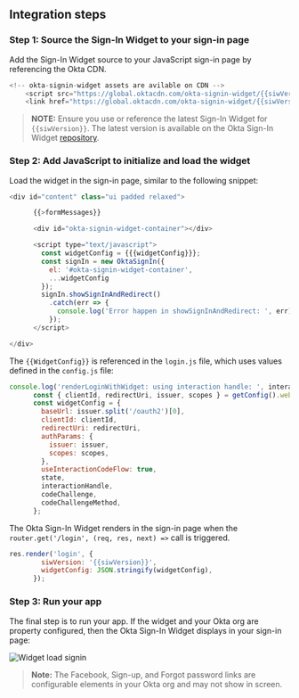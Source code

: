 ## Integration steps

### Step 1: Source the Sign-In Widget to your sign-in page

Add the Sign-In Widget source to your JavaScript sign-in page by referencing the Okta CDN.

```JavaScript
<!-- okta-signin-widget assets are avilable on CDN -->
    <script src="https://global.oktacdn.com/okta-signin-widget/{{siwVersion}}/js/okta-sign-in.min.js" type="text/javascript"></script>
    <link href="https://global.oktacdn.com/okta-signin-widget/{{siwVersion}}/css/okta-sign-in.min.css" type="text/css" rel="stylesheet"/>
```

>**NOTE:** Ensure you use or reference the latest Sign-In Widget for `{{siwVersion}}`. The latest version is available on the Okta Sign-In Widget [repository](https://github.com/okta/okta-signin-widget/releases/).

### Step 2: Add JavaScript to initialize and load the widget

Load the widget in the sign-in page, similar to the following snippet:

```JavaScript
<div id="content" class="ui padded relaxed">

      {{>formMessages}}

      <div id="okta-signin-widget-container"></div>

      <script type="text/javascript">
        const widgetConfig = {{{widgetConfig}}};
        const signIn = new OktaSignIn({
          el: '#okta-signin-widget-container',
          ...widgetConfig
        });
        signIn.showSignInAndRedirect()
          .catch(err => {
            console.log('Error happen in showSignInAndRedirect: ', err);
          });
      </script>

</div>
```

The `{{WidgetConfig}}` is referenced in the `login.js` file, which uses values defined in the `config.js` file:

```JavaScript
console.log('renderLoginWithWidget: using interaction handle: ', interactionHandle);
      const { clientId, redirectUri, issuer, scopes } = getConfig().webServer.oidc;
      const widgetConfig = {
        baseUrl: issuer.split('/oauth2')[0],
        clientId: clientId,
        redirectUri: redirectUri,
        authParams: {
          issuer: issuer,
          scopes: scopes,
        },
        useInteractionCodeFlow: true,
        state,
        interactionHandle,
        codeChallenge,
        codeChallengeMethod,
      };
```

The Okta Sign-In Widget renders in the sign-in page when the `router.get('/login', (req, res, next) =>` call is triggered.

```JavaScript
res.render('login', {
        siwVersion: '{{siwVersion}}',
        widgetConfig: JSON.stringify(widgetConfig),
      });
```

### Step 3: Run your app

The final step is to run your app. If the widget and your Okta org are property configured, then the Okta Sign-In Widget displays in your sign-in page:

<div class="common-image-format">

![Widget load signin](/img/oie-embedded-sdk/oie-embedded-widget-use-case-load-screen-signin.png
 "Widget load signin")

</div>

>**Note:** The Facebook, Sign-up, and Forgot password links are configurable elements in your
Okta org and may not show in screen.